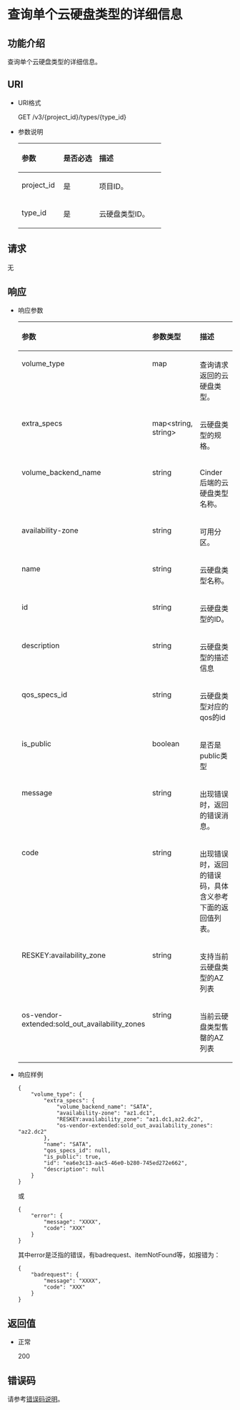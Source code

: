 # 查询单个云硬盘类型的详细信息<a name="ZH-CN_TOPIC_0102648469"></a>

## 功能介绍<a name="section48630964"></a>

查询单个云硬盘类型的详细信息。

## URI<a name="section35025494"></a>

-   URI格式

    GET /v3/\{project\_id\}/types/\{type\_id\}

-   参数说明

    <a name="table3865173"></a>
    <table><thead align="left"><tr id="row43603258"><th class="cellrowborder" valign="top" width="29.25%" id="mcps1.1.4.1.1"><p id="p42202994"><a name="p42202994"></a><a name="p42202994"></a>参数</p>
    </th>
    <th class="cellrowborder" valign="top" width="25.009999999999998%" id="mcps1.1.4.1.2"><p id="p62999330"><a name="p62999330"></a><a name="p62999330"></a>是否必选</p>
    </th>
    <th class="cellrowborder" valign="top" width="45.739999999999995%" id="mcps1.1.4.1.3"><p id="p2672115"><a name="p2672115"></a><a name="p2672115"></a>描述</p>
    </th>
    </tr>
    </thead>
    <tbody><tr id="row15114764"><td class="cellrowborder" valign="top" width="29.25%" headers="mcps1.1.4.1.1 "><p id="p16336406"><a name="p16336406"></a><a name="p16336406"></a>project_id</p>
    </td>
    <td class="cellrowborder" valign="top" width="25.009999999999998%" headers="mcps1.1.4.1.2 "><p id="p48180537"><a name="p48180537"></a><a name="p48180537"></a>是</p>
    </td>
    <td class="cellrowborder" valign="top" width="45.739999999999995%" headers="mcps1.1.4.1.3 "><p id="p10309404"><a name="p10309404"></a><a name="p10309404"></a>项目ID。</p>
    </td>
    </tr>
    <tr id="row25675773"><td class="cellrowborder" valign="top" width="29.25%" headers="mcps1.1.4.1.1 "><p id="p66471715"><a name="p66471715"></a><a name="p66471715"></a>type_id</p>
    </td>
    <td class="cellrowborder" valign="top" width="25.009999999999998%" headers="mcps1.1.4.1.2 "><p id="p15499871"><a name="p15499871"></a><a name="p15499871"></a>是</p>
    </td>
    <td class="cellrowborder" valign="top" width="45.739999999999995%" headers="mcps1.1.4.1.3 "><p id="p47530006"><a name="p47530006"></a><a name="p47530006"></a>云硬盘类型ID。</p>
    </td>
    </tr>
    </tbody>
    </table>


## 请求<a name="section46793998"></a>

无

## 响应<a name="section18492804"></a>

-   响应参数

    <a name="zh-cn_topic_0020235132_table6170753515253"></a>
    <table><thead align="left"><tr id="zh-cn_topic_0020235132_row4217445215253"><th class="cellrowborder" valign="top" width="21.43%" id="mcps1.1.4.1.1"><p id="zh-cn_topic_0020235132_p6068742915253"><a name="zh-cn_topic_0020235132_p6068742915253"></a><a name="zh-cn_topic_0020235132_p6068742915253"></a>参数</p>
    </th>
    <th class="cellrowborder" valign="top" width="21.43%" id="mcps1.1.4.1.2"><p id="zh-cn_topic_0020235132_p1673474815253"><a name="zh-cn_topic_0020235132_p1673474815253"></a><a name="zh-cn_topic_0020235132_p1673474815253"></a>参数类型</p>
    </th>
    <th class="cellrowborder" valign="top" width="57.14%" id="mcps1.1.4.1.3"><p id="zh-cn_topic_0020235132_p658034115253"><a name="zh-cn_topic_0020235132_p658034115253"></a><a name="zh-cn_topic_0020235132_p658034115253"></a>描述</p>
    </th>
    </tr>
    </thead>
    <tbody><tr id="zh-cn_topic_0020235132_row5525086316333"><td class="cellrowborder" valign="top" width="21.43%" headers="mcps1.1.4.1.1 "><p id="zh-cn_topic_0020235132_p4613490816333"><a name="zh-cn_topic_0020235132_p4613490816333"></a><a name="zh-cn_topic_0020235132_p4613490816333"></a>volume_type</p>
    </td>
    <td class="cellrowborder" valign="top" width="21.43%" headers="mcps1.1.4.1.2 "><p id="zh-cn_topic_0020235132_p4594004916333"><a name="zh-cn_topic_0020235132_p4594004916333"></a><a name="zh-cn_topic_0020235132_p4594004916333"></a>map</p>
    </td>
    <td class="cellrowborder" valign="top" width="57.14%" headers="mcps1.1.4.1.3 "><p id="zh-cn_topic_0020235132_p2675768516333"><a name="zh-cn_topic_0020235132_p2675768516333"></a><a name="zh-cn_topic_0020235132_p2675768516333"></a>查询请求返回的云硬盘类型。</p>
    </td>
    </tr>
    <tr id="zh-cn_topic_0020235132_row6324564115253"><td class="cellrowborder" valign="top" width="21.43%" headers="mcps1.1.4.1.1 "><p id="zh-cn_topic_0020235132_p2262329715253"><a name="zh-cn_topic_0020235132_p2262329715253"></a><a name="zh-cn_topic_0020235132_p2262329715253"></a>extra_specs</p>
    </td>
    <td class="cellrowborder" valign="top" width="21.43%" headers="mcps1.1.4.1.2 "><p id="zh-cn_topic_0020235132_p2054778215253"><a name="zh-cn_topic_0020235132_p2054778215253"></a><a name="zh-cn_topic_0020235132_p2054778215253"></a>map&lt;string, string&gt;</p>
    </td>
    <td class="cellrowborder" valign="top" width="57.14%" headers="mcps1.1.4.1.3 "><p id="zh-cn_topic_0020235132_p5940085315253"><a name="zh-cn_topic_0020235132_p5940085315253"></a><a name="zh-cn_topic_0020235132_p5940085315253"></a>云硬盘类型的规格。</p>
    </td>
    </tr>
    <tr id="zh-cn_topic_0020235132_row6484563015253"><td class="cellrowborder" valign="top" width="21.43%" headers="mcps1.1.4.1.1 "><p id="zh-cn_topic_0020235132_p1800464915253"><a name="zh-cn_topic_0020235132_p1800464915253"></a><a name="zh-cn_topic_0020235132_p1800464915253"></a>volume_backend_name</p>
    </td>
    <td class="cellrowborder" valign="top" width="21.43%" headers="mcps1.1.4.1.2 "><p id="zh-cn_topic_0020235132_p4909046915253"><a name="zh-cn_topic_0020235132_p4909046915253"></a><a name="zh-cn_topic_0020235132_p4909046915253"></a>string</p>
    </td>
    <td class="cellrowborder" valign="top" width="57.14%" headers="mcps1.1.4.1.3 "><p id="zh-cn_topic_0020235132_p2713175815253"><a name="zh-cn_topic_0020235132_p2713175815253"></a><a name="zh-cn_topic_0020235132_p2713175815253"></a>Cinder后端的云硬盘类型名称。</p>
    </td>
    </tr>
    <tr id="zh-cn_topic_0020235132_row4285923615253"><td class="cellrowborder" valign="top" width="21.43%" headers="mcps1.1.4.1.1 "><p id="zh-cn_topic_0020235132_p4904612515253"><a name="zh-cn_topic_0020235132_p4904612515253"></a><a name="zh-cn_topic_0020235132_p4904612515253"></a>availability-zone</p>
    </td>
    <td class="cellrowborder" valign="top" width="21.43%" headers="mcps1.1.4.1.2 "><p id="zh-cn_topic_0020235132_p1331319415253"><a name="zh-cn_topic_0020235132_p1331319415253"></a><a name="zh-cn_topic_0020235132_p1331319415253"></a>string</p>
    </td>
    <td class="cellrowborder" valign="top" width="57.14%" headers="mcps1.1.4.1.3 "><p id="zh-cn_topic_0020235132_p3923849815253"><a name="zh-cn_topic_0020235132_p3923849815253"></a><a name="zh-cn_topic_0020235132_p3923849815253"></a>可用分区。</p>
    </td>
    </tr>
    <tr id="zh-cn_topic_0020235132_row1760216615253"><td class="cellrowborder" valign="top" width="21.43%" headers="mcps1.1.4.1.1 "><p id="zh-cn_topic_0020235132_p1648936615253"><a name="zh-cn_topic_0020235132_p1648936615253"></a><a name="zh-cn_topic_0020235132_p1648936615253"></a>name</p>
    </td>
    <td class="cellrowborder" valign="top" width="21.43%" headers="mcps1.1.4.1.2 "><p id="zh-cn_topic_0020235132_p6057028715253"><a name="zh-cn_topic_0020235132_p6057028715253"></a><a name="zh-cn_topic_0020235132_p6057028715253"></a>string</p>
    </td>
    <td class="cellrowborder" valign="top" width="57.14%" headers="mcps1.1.4.1.3 "><p id="zh-cn_topic_0020235132_p5006999315253"><a name="zh-cn_topic_0020235132_p5006999315253"></a><a name="zh-cn_topic_0020235132_p5006999315253"></a>云硬盘类型名称。</p>
    </td>
    </tr>
    <tr id="zh-cn_topic_0020235132_row4797675615253"><td class="cellrowborder" valign="top" width="21.43%" headers="mcps1.1.4.1.1 "><p id="zh-cn_topic_0020235132_p6091205315253"><a name="zh-cn_topic_0020235132_p6091205315253"></a><a name="zh-cn_topic_0020235132_p6091205315253"></a>id</p>
    </td>
    <td class="cellrowborder" valign="top" width="21.43%" headers="mcps1.1.4.1.2 "><p id="zh-cn_topic_0020235132_p3492929915253"><a name="zh-cn_topic_0020235132_p3492929915253"></a><a name="zh-cn_topic_0020235132_p3492929915253"></a>string</p>
    </td>
    <td class="cellrowborder" valign="top" width="57.14%" headers="mcps1.1.4.1.3 "><p id="zh-cn_topic_0020235132_p6147315615253"><a name="zh-cn_topic_0020235132_p6147315615253"></a><a name="zh-cn_topic_0020235132_p6147315615253"></a>云硬盘类型的ID。</p>
    </td>
    </tr>
    <tr id="zh-cn_topic_0020235132_row29065010162354"><td class="cellrowborder" valign="top" width="21.43%" headers="mcps1.1.4.1.1 "><p id="zh-cn_topic_0020235132_p42044028162413"><a name="zh-cn_topic_0020235132_p42044028162413"></a><a name="zh-cn_topic_0020235132_p42044028162413"></a>description</p>
    </td>
    <td class="cellrowborder" valign="top" width="21.43%" headers="mcps1.1.4.1.2 "><p id="zh-cn_topic_0020235132_p50123125162413"><a name="zh-cn_topic_0020235132_p50123125162413"></a><a name="zh-cn_topic_0020235132_p50123125162413"></a>string</p>
    </td>
    <td class="cellrowborder" valign="top" width="57.14%" headers="mcps1.1.4.1.3 "><p id="zh-cn_topic_0020235132_p24390255162413"><a name="zh-cn_topic_0020235132_p24390255162413"></a><a name="zh-cn_topic_0020235132_p24390255162413"></a>云硬盘类型的描述信息</p>
    </td>
    </tr>
    <tr id="zh-cn_topic_0020235132_row18405511162410"><td class="cellrowborder" valign="top" width="21.43%" headers="mcps1.1.4.1.1 "><p id="zh-cn_topic_0020235132_p63756107162413"><a name="zh-cn_topic_0020235132_p63756107162413"></a><a name="zh-cn_topic_0020235132_p63756107162413"></a>qos_specs_id</p>
    </td>
    <td class="cellrowborder" valign="top" width="21.43%" headers="mcps1.1.4.1.2 "><p id="zh-cn_topic_0020235132_p63971081162413"><a name="zh-cn_topic_0020235132_p63971081162413"></a><a name="zh-cn_topic_0020235132_p63971081162413"></a>string</p>
    </td>
    <td class="cellrowborder" valign="top" width="57.14%" headers="mcps1.1.4.1.3 "><p id="zh-cn_topic_0020235132_p15431098162413"><a name="zh-cn_topic_0020235132_p15431098162413"></a><a name="zh-cn_topic_0020235132_p15431098162413"></a>云硬盘类型对应的qos的id</p>
    </td>
    </tr>
    <tr id="zh-cn_topic_0020235132_row4485204316243"><td class="cellrowborder" valign="top" width="21.43%" headers="mcps1.1.4.1.1 "><p id="zh-cn_topic_0020235132_p42090474162413"><a name="zh-cn_topic_0020235132_p42090474162413"></a><a name="zh-cn_topic_0020235132_p42090474162413"></a>is_public</p>
    </td>
    <td class="cellrowborder" valign="top" width="21.43%" headers="mcps1.1.4.1.2 "><p id="zh-cn_topic_0020235132_p53885223162413"><a name="zh-cn_topic_0020235132_p53885223162413"></a><a name="zh-cn_topic_0020235132_p53885223162413"></a>boolean</p>
    </td>
    <td class="cellrowborder" valign="top" width="57.14%" headers="mcps1.1.4.1.3 "><p id="zh-cn_topic_0020235132_p11454306162413"><a name="zh-cn_topic_0020235132_p11454306162413"></a><a name="zh-cn_topic_0020235132_p11454306162413"></a>是否是public类型</p>
    </td>
    </tr>
    <tr id="zh-cn_topic_0020235132_row1638749515253"><td class="cellrowborder" valign="top" width="21.43%" headers="mcps1.1.4.1.1 "><p id="zh-cn_topic_0020235132_p5231875615253"><a name="zh-cn_topic_0020235132_p5231875615253"></a><a name="zh-cn_topic_0020235132_p5231875615253"></a>message</p>
    </td>
    <td class="cellrowborder" valign="top" width="21.43%" headers="mcps1.1.4.1.2 "><p id="zh-cn_topic_0020235132_p996083315253"><a name="zh-cn_topic_0020235132_p996083315253"></a><a name="zh-cn_topic_0020235132_p996083315253"></a>string</p>
    </td>
    <td class="cellrowborder" valign="top" width="57.14%" headers="mcps1.1.4.1.3 "><p id="zh-cn_topic_0020235132_p5610239615253"><a name="zh-cn_topic_0020235132_p5610239615253"></a><a name="zh-cn_topic_0020235132_p5610239615253"></a>出现错误时，返回的错误消息。</p>
    </td>
    </tr>
    <tr id="zh-cn_topic_0020235132_row3515952115253"><td class="cellrowborder" valign="top" width="21.43%" headers="mcps1.1.4.1.1 "><p id="zh-cn_topic_0020235132_p2934893015253"><a name="zh-cn_topic_0020235132_p2934893015253"></a><a name="zh-cn_topic_0020235132_p2934893015253"></a>code</p>
    </td>
    <td class="cellrowborder" valign="top" width="21.43%" headers="mcps1.1.4.1.2 "><p id="zh-cn_topic_0020235132_p2845316115253"><a name="zh-cn_topic_0020235132_p2845316115253"></a><a name="zh-cn_topic_0020235132_p2845316115253"></a>string</p>
    </td>
    <td class="cellrowborder" valign="top" width="57.14%" headers="mcps1.1.4.1.3 "><p id="zh-cn_topic_0020235132_p5143875415253"><a name="zh-cn_topic_0020235132_p5143875415253"></a><a name="zh-cn_topic_0020235132_p5143875415253"></a>出现错误时，返回的错误码，具体含义参考下面的返回值列表。</p>
    </td>
    </tr>
    <tr id="zh-cn_topic_0020235132_row7784432195610"><td class="cellrowborder" valign="top" width="21.43%" headers="mcps1.1.4.1.1 "><p id="zh-cn_topic_0020235132_p1295213583815"><a name="zh-cn_topic_0020235132_p1295213583815"></a><a name="zh-cn_topic_0020235132_p1295213583815"></a>RESKEY:availability_zone</p>
    </td>
    <td class="cellrowborder" valign="top" width="21.43%" headers="mcps1.1.4.1.2 "><p id="zh-cn_topic_0020235132_p8568345124512"><a name="zh-cn_topic_0020235132_p8568345124512"></a><a name="zh-cn_topic_0020235132_p8568345124512"></a>string</p>
    </td>
    <td class="cellrowborder" valign="top" width="57.14%" headers="mcps1.1.4.1.3 "><p id="zh-cn_topic_0020235132_p795218533813"><a name="zh-cn_topic_0020235132_p795218533813"></a><a name="zh-cn_topic_0020235132_p795218533813"></a>支持当前云硬盘类型的AZ列表</p>
    </td>
    </tr>
    <tr id="zh-cn_topic_0020235132_row735762912563"><td class="cellrowborder" valign="top" width="21.43%" headers="mcps1.1.4.1.1 "><p id="zh-cn_topic_0020235132_p763817813812"><a name="zh-cn_topic_0020235132_p763817813812"></a><a name="zh-cn_topic_0020235132_p763817813812"></a>os-vendor-extended:sold_out_availability_zones</p>
    </td>
    <td class="cellrowborder" valign="top" width="21.43%" headers="mcps1.1.4.1.2 "><p id="zh-cn_topic_0020235132_p1921554784510"><a name="zh-cn_topic_0020235132_p1921554784510"></a><a name="zh-cn_topic_0020235132_p1921554784510"></a>string</p>
    </td>
    <td class="cellrowborder" valign="top" width="57.14%" headers="mcps1.1.4.1.3 "><p id="zh-cn_topic_0020235132_p927131553911"><a name="zh-cn_topic_0020235132_p927131553911"></a><a name="zh-cn_topic_0020235132_p927131553911"></a>当前云硬盘类型售罄的AZ列表</p>
    </td>
    </tr>
    </tbody>
    </table>

-   响应样例

    ```
    { 
        "volume_type": { 
            "extra_specs": { 
                "volume_backend_name": "SATA",  
                "availability-zone": "az1.dc1",  
                "RESKEY:availability_zone": "az1.dc1,az2.dc2",  
                "os-vendor-extended:sold_out_availability_zones": "az2.dc2"
            },  
            "name": "SATA",  
            "qos_specs_id": null,  
            "is_public": true,  
            "id": "ea6e3c13-aac5-46e0-b280-745ed272e662",  
            "description": null 
        } 
    }
    ```

    或

    ```
    {
        "error": {
            "message": "XXXX", 
            "code": "XXX"
        }
    }
    ```

    其中error是泛指的错误，有badrequest、itemNotFound等，如报错为：

    ```
    {
        "badrequest": {
            "message": "XXXX", 
            "code": "XXX"
        }
    }
    ```


## 返回值<a name="section32217513"></a>

-   正常

    200


## 错误码<a name="section431317151242"></a>

请参考[错误码说明](错误码说明.md)。

